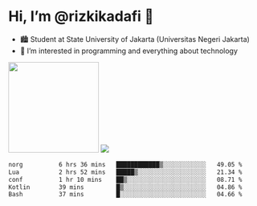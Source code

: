 # Hi, I’m @rizkikadafi 👋
- 🏙 Student at State University of Jakarta (Universitas Negeri Jakarta)
- 👀 I’m interested in programming and everything about technology
<img height="180em" src="https://github-readme-stats.vercel.app/api?username=rizkikadafi&show_icons=true&hide_border=true&&count_private=true&include_all_commits=true" />
<img src="https://github-readme-stats.vercel.app/api/top-langs/?username=rizkikadafi&show_icons=true&hide_border=true&&count_private=true&include_all_commits=true" />

<!--START_SECTION:waka-->

```txt
norg          6 hrs 36 mins   ████████████▒░░░░░░░░░░░░   49.05 %
Lua           2 hrs 52 mins   █████▒░░░░░░░░░░░░░░░░░░░   21.34 %
conf          1 hr 10 mins    ██▒░░░░░░░░░░░░░░░░░░░░░░   08.71 %
Kotlin        39 mins         █▒░░░░░░░░░░░░░░░░░░░░░░░   04.86 %
Bash          37 mins         █░░░░░░░░░░░░░░░░░░░░░░░░   04.66 %
```

<!--END_SECTION:waka-->

<!---
rizkikadafi/rizkikadafi is a ✨ special ✨ repository because its `README.md` (this file) appears on your GitHub profile.
You can click the Preview link to take a look at your changes.
--->

